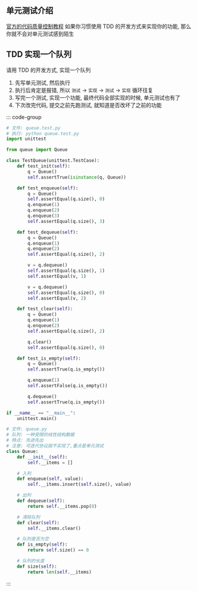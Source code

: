 ## 单元测试介绍

[官方的代码质量控制教程](https://docs.python.org/zh-cn/3/tutorial/stdlib.html#quality-control)
如果你习惯使用 TDD 的开发方式来实现你的功能, 那么你就不会对单元测试感到陌生

## TDD 实现一个队列

请用 TDD 的开发方式, 实现一个队列

1. 先写单元测试, 然后执行
2. 执行后肯定是报错, 所以 `测试` -> `实现` -> `测试` -> `实现` 循环往复
3. 写完一个测试, 实现一个功能, 最终代码全部实现的时候, 单元测试也有了
4. 下次改完代码, 提交之前先跑测试, 就知道是否改坏了之前的功能

::: code-group

```py [单元测试]
# 文件: queue.test.py
# 执行: python queue.test.py
import unittest

from queue import Queue

class TestQueue(unittest.TestCase):
    def test_init(self):
        q = Queue()
        self.assertTrue(isinstance(q, Queue))

    def test_enqueue(self):
        q = Queue()
        self.assertEqual(q.size(), 0)
        q.enqueue(1)
        q.enqueue(2)
        q.enqueue(3)
        self.assertEqual(q.size(), 3)

    def test_dequeue(self):
        q = Queue()
        q.enqueue(1)
        q.enqueue(2)
        self.assertEqual(q.size(), 2)

        v = q.dequeue()
        self.assertEqual(q.size(), 1)
        self.assertEqual(v, 1)

        v = q.dequeue()
        self.assertEqual(q.size(), 0)
        self.assertEqual(v, 2)

    def test_clear(self):
        q = Queue()
        q.enqueue(1)
        q.enqueue(2)
        self.assertEqual(q.size(), 2)

        q.clear()
        self.assertEqual(q.size(), 0)

    def test_is_empty(self):
        q = Queue()
        self.assertTrue(q.is_empty())

        q.enqueue(1)
        self.assertFalse(q.is_empty())

        q.dequeue()
        self.assertTrue(q.is_empty())

if __name__ == "__main__":
    unittest.main()
```

```py [队列实现]
# 文件: queue.py
# 队列: 一种受限的线性结构数据
# 特点: 先进先出
# 注意: 可迭代协议就不实现了,重点是单元测试
class Queue:
    def __init__(self):
        self.__items = []

    # 入列
    def enqueue(self, value):
        self.__items.insert(self.size(), value)

    # 出列
    def dequeue(self):
        return self.__items.pop(0)

    # 清除队列
    def clear(self):
        self.__items.clear()

    # 队列是否为空
    def is_empty(self):
        return self.size() == 0

    # 队列的长度
    def size(self):
        return len(self.__items)
```

:::
